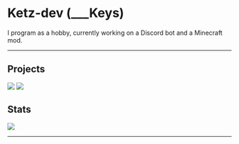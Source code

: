 # Ketz-dev (___Keys)

I program as a hobby, currently working on a Discord bot and a Minecraft mod.

---

## Projects

[![](https://img.shields.io/badge/Fall.js-%233178C6.svg?style=for-the-badge&logo=typescript&logoColor=white)](https://github.com/Ketz-dev/Fall.js)
[![](https://img.shields.io/badge/Sleepers-%23000.svg?style=for-the-badge&logo=curseforge&logoColor=white)](https://github.com/Ketz-dev/Sleepers)

## Stats

[![](https://github-readme-stats.vercel.app/api?username=Ketz-dev&show_icons=true&bg_color=30363d&title_color=FFFFFF&text_color=FFFFFF&icon_color=4F94EF&hide_border=true&hide=stars)](https://github.com/Ketz-dev)

---
